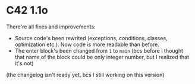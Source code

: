 # C42 1.1o

There're all fixes and improvements:
- Source code's been rewrited (exceptions, conditions, classes, optimization etc.). Now code is more readable than before.
- The enter block's been changed from `1` to `main` (bcs before I thought that name of the block could be only integer number, but I realized that it's not)


(the changelog isn't ready yet, bcs I still working on this version)
